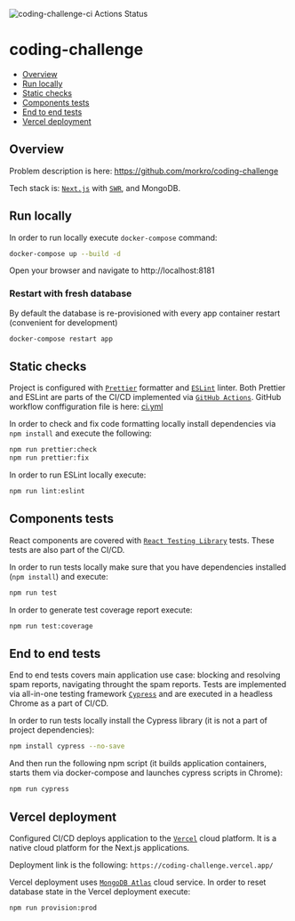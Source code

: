 ![coding-challenge-ci Actions Status](https://github.com/ilya-labutin/coding-challenge/workflows/coding-challenge-ci/badge.svg)

# coding-challenge

<!-- TOC depthFrom:2 -->

- [Overview](#overview)
- [Run locally](#run-locally)
- [Static checks](#static-checks)
- [Components tests](#components-tests)
- [End to end tests](#end-to-end-tests)
- [Vercel deployment](#vercel-deployment)

<!-- /TOC -->

## Overview

Problem description is here: https://github.com/morkro/coding-challenge

Tech stack is: [`Next.js`](https://nextjs.org) with [`SWR`](https://swr.vercel.app/), and MongoDB.

## Run locally

In order to run locally execute `docker-compose` command:

```bash
docker-compose up --build -d
```

Open your browser and navigate to http://localhost:8181

### Restart with fresh database

By default the database is re-provisioned with every app container restart (convenient for development)

```bash
docker-compose restart app
```

## Static checks

Project is configured with [`Prettier`](https://prettier.io) formatter and [`ESLint`](https://eslint.org/) linter. Both Prettier and ESLint are parts of the CI/CD implemented via [`GitHub Actions`](https://docs.github.com/en/actions). GitHub workflow conffiguration file is here: [ci.yml](.github/workflows/ci.yml)

In order to check and fix code formatting locally install dependencies via `npm install` and execute the following:

```bash
npm run prettier:check
npm run prettier:fix
```

In order to run ESLint locally execute:

```bash
npm run lint:eslint
```

## Components tests

React components are covered with [`React Testing Library`](https://testing-library.com/docs/react-testing-library/intro) tests. These tests are also part of the CI/CD.

In order to run tests locally make sure that you have dependencies installed (`npm install`) and execute:

```bash
npm run test
```

In order to generate test coverage report execute:

```bash
npm run test:coverage
```

## End to end tests

End to end tests covers main application use case: blocking and resolving spam reports, navigating throught the spam reports. Tests are implemented via all-in-one testing framework [`Cypress`](https://www.cypress.io/) and are executed in a headless Chrome as a part of CI/CD.

In order to run tests locally install the Cypress library (it is not a part of project dependencies):

```bash
npm install cypress --no-save
```

And then run the following npm script (it builds application containers, starts them via docker-compose and launches cypress scripts in Chrome):

```bash
npm run cypress
```

## Vercel deployment

Configured CI/CD deploys application to the [`Vercel`](https://vercel.com/) cloud platform. It is a native cloud platform for the Next.js applications.

Deployment link is the following: `https://coding-challenge.vercel.app/`

Vercel deployment uses [`MongoDB Atlas`](https://www.mongodb.com/cloud/atlas) cloud service. In order to reset database state in the Vercel deployment execute:

```bash
npm run provision:prod
```
